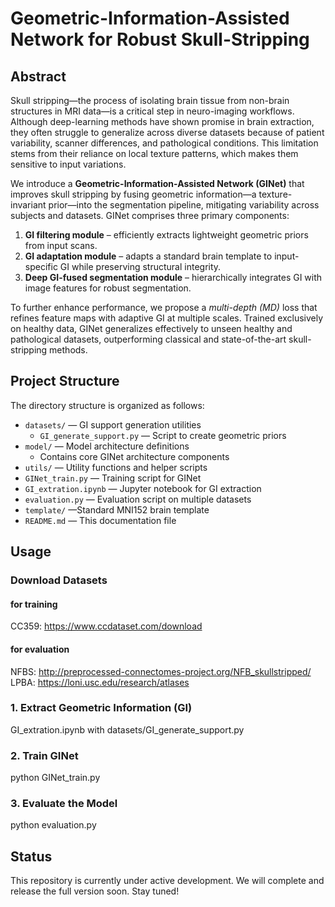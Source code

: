 # Geometric-Information-Assisted Network for Robust Skull-Stripping

## Abstract

Skull stripping—the process of isolating brain tissue from non-brain structures in MRI data—is a critical step in neuro-imaging workflows. Although deep-learning methods have shown promise in brain extraction, they often struggle to generalize across diverse datasets because of patient variability, scanner differences, and pathological conditions. This limitation stems from their reliance on local texture patterns, which makes them sensitive to input variations.

We introduce a **Geometric-Information-Assisted Network (GINet)** that improves skull stripping by fusing geometric information—a texture-invariant prior—into the segmentation pipeline, mitigating variability across subjects and datasets. GINet comprises three primary components:

1. **GI filtering module** – efficiently extracts lightweight geometric priors from input scans.  
2. **GI adaptation module** – adapts a standard brain template to input-specific GI while preserving structural integrity.  
3. **Deep GI-fused segmentation module** – hierarchically integrates GI with image features for robust segmentation.

To further enhance performance, we propose a *multi-depth (MD)* loss that refines feature maps with adaptive GI at multiple scales. Trained exclusively on healthy data, GINet generalizes effectively to unseen healthy and pathological datasets, outperforming classical and state-of-the-art skull-stripping methods.

## Project Structure

The directory structure is organized as follows:

- `datasets/` — GI support generation utilities  
  - `GI_generate_support.py` — Script to create geometric priors
- `model/` — Model architecture definitions  
  - Contains core GINet architecture components
- `utils/` — Utility functions and helper scripts
- `GINet_train.py` — Training script for GINet
- `GI_extration.ipynb` — Jupyter notebook for GI extraction
- `evaluation.py` — Evaluation script on multiple datasets
- `template/` —Standard MNI152 brain template
- `README.md` — This documentation file

## Usage

### Download Datasets
#### for training
CC359: https://www.ccdataset.com/download
#### for evaluation
NFBS: http://preprocessed-connectomes-project.org/NFB_skullstripped/
LPBA: https://loni.usc.edu/research/atlases
### 1. Extract Geometric Information (GI)
GI_extration.ipynb
with datasets/GI_generate_support.py

### 2. Train GINet
python GINet_train.py

### 3. Evaluate the Model
python evaluation.py

## Status

This repository is currently under active development. We will complete and release the full version soon. Stay tuned!



